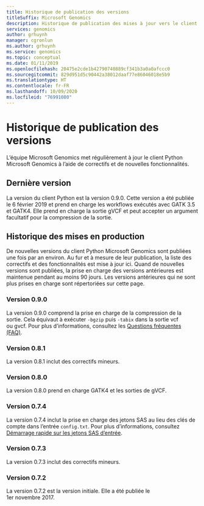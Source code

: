 ```yaml
---
title: Historique de publication des versions
titleSuffix: Microsoft Genomics
description: Historique de publication des mises à jour vers le client Python Microsoft Genomics à l’aide de correctifs et de nouvelles fonctionnalités.
services: genomics
author: grhuynh
manager: cgronlun
ms.author: grhuynh
ms.service: genomics
ms.topic: conceptual
ms.date: 01/11/2019
ms.openlocfilehash: 20475e2cde1b42790740889cf341b3a0a0afccc0
ms.sourcegitcommit: 829d951d5c90442a38012daaf77e86046018e5b9
ms.translationtype: HT
ms.contentlocale: fr-FR
ms.lasthandoff: 10/09/2020
ms.locfileid: "76991080"
---
```

# <a name="version-release-history"></a>Historique de publication des versions
L’équipe Microsoft Genomics met régulièrement à jour le client Python Microsoft Genomics à l’aide de correctifs et de nouvelles fonctionnalités. 

## <a name="latest-release"></a>Dernière version
La version du client Python est la version 0.9.0. Cette version a été publiée le 6 février 2019 et prend en charge les workflows exécutés avec GATK 3.5 et GATK4. Elle prend en charge la sortie gVCF et peut accepter un argument facultatif pour la compression de la sortie.


## <a name="release-history"></a>Historique des mises en production 
De nouvelles versions du client Python Microsoft Genomics sont publiées une fois par an environ. Au fur et à mesure de leur publication, la liste des correctifs et des fonctionnalités est mise à jour ici. Quand de nouvelles versions sont publiées, la prise en charge des versions antérieures est maintenue pendant au moins 90 jours. Les versions antérieures qui ne sont plus prises en charge sont répertoriées sur cette page. 

### <a name="version-090"></a>Version 0.9.0
La version 0.9.0 comprend la prise en charge de la compression de la sortie. Cela équivaut à exécuter `-bgzip` puis `-tabix` dans la sortie vcf ou gvcf. Pour plus d’informations, consultez les [Questions fréquentes (FAQ)](frequently-asked-questions-genomics.md). 

### <a name="version-081"></a>Version 0.8.1
La version 0.8.1 inclut des correctifs mineurs.  

### <a name="version-080"></a>Version 0.8.0
La version 0.8.0 prend en charge GATK4 et les sorties de gVCF.  

### <a name="version-074"></a>Version 0.7.4
La version 0.7.4 inclut la prise en charge des jetons SAS au lieu des clés de compte dans l’entrée `config.txt`. Pour plus d’informations, consultez [Démarrage rapide sur les jetons SAS d’entrée](quickstart-input-sas.md). 

### <a name="version-073"></a>Version 0.7.3
La version 0.7.3 inclut des correctifs mineurs.

### <a name="version-072"></a>Version 0.7.2
La version 0.7.2 est la version initiale. Elle a été publiée le 1er novembre 2017.
